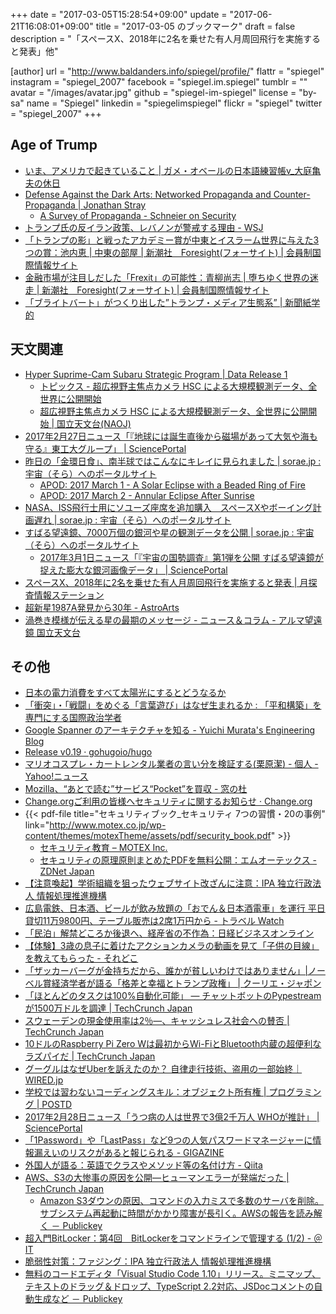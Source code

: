+++
date = "2017-03-05T15:28:54+09:00"
update = "2017-06-21T16:08:01+09:00"
title = "2017-03-05 のブックマーク"
draft = false
description = "「スペースX、2018年に2名を乗せた有人月周回飛行を実施すると発表」他"

[author]
  url = "http://www.baldanders.info/spiegel/profile/"
  flattr = "spiegel"
  instagram = "spiegel_2007"
  facebook = "spiegel.im.spiegel"
  tumblr = ""
  avatar = "/images/avatar.jpg"
  github = "spiegel-im-spiegel"
  license = "by-sa"
  name = "Spiegel"
  linkedin = "spiegelimspiegel"
  flickr = "spiegel"
  twitter = "spiegel_2007"
+++

## Age of Trump

- [いま、アメリカで起きていること | ガメ・オベールの日本語練習帳v_大庭亀夫の休日](https://gamayauber1001.wordpress.com/2017/02/27/trump/)
- [Defense Against the Dark Arts: Networked Propaganda and Counter-Propaganda | Jonathan Stray](http://jonathanstray.com/networked-propaganda-and-counter-propaganda)
    - [A Survey of Propaganda - Schneier on Security](https://www.schneier.com/blog/archives/2017/02/a_survey_of_pro.html)
- [トランプ氏の反イラン政策、レバノンが警戒する理由 - WSJ](http://jp.wsj.com/articles/SB10766636087242413531904582646252193905784)
- [「トランプの影」と戦ったアカデミー賞が中東とイスラーム世界に与えた3つの賞：池内恵 | 中東の部屋 | 新潮社　Foresight(フォーサイト) | 会員制国際情報サイト](http://www.fsight.jp/articles/-/42048)
- [金融市場が注目しだした「Frexit」の可能性：青柳尚志 | 堕ちゆく世界の迷走 | 新潮社　Foresight(フォーサイト) | 会員制国際情報サイト](http://www.fsight.jp/articles/-/42057)
- [「ブライトバート」がつくり出した”トランプ・メディア生態系” | 新聞紙学的](https://kaztaira.wordpress.com/2017/03/04/%e3%80%8c%e3%83%96%e3%83%a9%e3%82%a4%e3%83%88%e3%83%90%e3%83%bc%e3%83%88%e3%80%8d%e3%81%8c%e3%81%a4%e3%81%8f%e3%82%8a%e5%87%ba%e3%81%97%e3%81%9f%e3%83%88%e3%83%a9%e3%83%b3%e3%83%97%e3%83%bb%e3%83%a1/)

## 天文関連

- [Hyper Suprime-Cam Subaru Strategic Program | Data Release 1](https://hsc-release.mtk.nao.ac.jp/doc/)
    - [トピックス - 超広視野主焦点カメラ HSC による大規模観測データ、全世界に公開開始](http://subarutelescope.org/Topics/2017/02/27/j_index.html)
    - [超広視野主焦点カメラ HSC による大規模観測データ、全世界に公開開始 | 国立天文台(NAOJ)](http://www.nao.ac.jp/news/topics/2017/20170228-subaru.html)
- [2017年2月27日ニュース「『地球には誕生直後から磁場があって大気や海も守る』東工大グループ」 | SciencePortal](http://scienceportal.jst.go.jp/news/newsflash_review/newsflash/2017/02/20170227_01.html)
- [昨日の「金環日食」、南半球ではこんなにキレイに見られました | sorae.jp : 宇宙（そら）へのポータルサイト](http://sorae.jp/030201/2017_02_27_sun.html)
    - [APOD: 2017 March 1 - A Solar Eclipse with a Beaded Ring of Fire](https://apod.nasa.gov/apod/ap170301.html)
    - [APOD: 2017 March 2 - Annular Eclipse After Sunrise](https://apod.nasa.gov/apod/ap170302.html)
- [NASA、ISS飛行士用にソユーズ座席を追加購入　スペースXやボーイング計画遅れ | sorae.jp : 宇宙（そら）へのポータルサイト](http://sorae.jp/030201/2017_03_01_nasa.html)
- [すばる望遠鏡、7000万個の銀河や星の観測データを公開 | sorae.jp : 宇宙（そら）へのポータルサイト](http://sorae.jp/030201/2017_03_01_subaru.html)
    - [2017年3月1日ニュース「『宇宙の国勢調査』第1弾を公開 すばる望遠鏡が捉えた膨大な銀河画像データ」 | SciencePortal](http://scienceportal.jst.go.jp/news/newsflash_review/newsflash/2017/03/20170301_01.html)
- [スペースX、2018年に2名を乗せた有人月周回飛行を実施すると発表 | 月探査情報ステーション](http://moonstation.jp/blog/lunarexp/spacex-announced-manned-space-flight-to-the-moon-and-back-in-2018)
- [超新星1987A発見から30年 - AstroArts](http://www.astroarts.co.jp/article/hl/a/8983_sn1987a)
- [渦巻き模様が伝える星の最期のメッセージ - ニュース＆コラム - アルマ望遠鏡 国立天文台](http://alma.mtk.nao.ac.jp/j/news/info/2017/0303post_698.html)

## その他

- [日本の電力消費をすべて太陽光にするとどうなるか](http://thutmose.blog.jp/archives/69589222.html)
- [「衝突」・「戦闘」をめぐる「言葉遊び」はなぜ生まれるか : 「平和構築」を専門にする国際政治学者](http://shinodahideaki.blog.jp/archives/14255942.html)
- [Google Spanner のアーキテクチャを知る - Yuichi Murata's Engineering Blog](http://yuichi1004.hatenablog.com/entry/2017/02/26/162204)
- [Release v0.19 · gohugoio/hugo](https://github.com/gohugoio/hugo/releases/tag/v0.19)
- [マリオコスプレ・カートレンタル業者の言い分を検証する(栗原潔) - 個人 - Yahoo!ニュース](https://news.yahoo.co.jp/byline/kuriharakiyoshi/20170227-00068168/)
- [Mozilla、“あとで読む”サービス“Pocket”を買収 - 窓の杜](http://forest.watch.impress.co.jp/docs/news/1046685.html)
- [Change.orgご利用の皆様へセキュリティに関するお知らせ · Change.org](https://www.change.org/l/jp/cloudflare_security)
- {{< pdf-file title="セキュリティブック_セキュリティ 7つの習慣・20の事例" link="http://www.motex.co.jp/wp-content/themes/motexTheme/assets/pdf/security_book.pdf" >}}
    - [セキュリティ教育 – MOTEX Inc.](http://www.motex.co.jp/vision/enlightenment_activity/education_book/)
    - [セキュリティの原理原則まとめたPDFを無料公開：エムオーテックス - ZDNet Japan](https://japan.zdnet.com/article/35097210/)
- [【注意喚起】学術組織を狙ったウェブサイト改ざんに注意：IPA 独立行政法人 情報処理推進機構](http://www.ipa.go.jp/security/announce/academy_website.html)
- [広島電鉄、日本酒、ビールが飲み放題の「おでん＆日本酒電車」を運行 平日貸切11万9800円、テーブル販売は2席1万円から - トラベル Watch](http://travel.watch.impress.co.jp/docs/news/1046507.html)
- [「民泊」解禁どころか後退へ、経産省の不作為：日経ビジネスオンライン](http://business.nikkeibp.co.jp/atcl/report/16/022400113/022700002/?rt=nocnt)
- [【体験】3歳の息子に着けたアクションカメラの動画を見て「子供の目線」を教えてもらった - それどこ](http://srdk.rakuten.jp/entry/2017/02/28/110000)
- [「ザッカーバーグが金持ちだから、誰かが貧しいわけではありません」|ノーベル賞経済学者が語る「格差と幸福とトランプ政権」 | クーリエ・ジャポン](http://courrier.jp/translation/78231/)
- [「ほとんどのタスクは100%自動化可能」 ― チャットボットのPypestreamが1500万ドルを調達 | TechCrunch Japan](http://jp.techcrunch.com/2017/03/01/20170228pypestream-series-a/)
- [スウェーデンの現金使用率は2％―、キャッシュレス社会への賛否 | TechCrunch Japan](http://jp.techcrunch.com/2017/03/01/20170226cash-is-no-longer-king/)
- [10ドルのRaspberry Pi Zero Wは最初からWi-FiとBluetooth内蔵の超便利なラズパイだ | TechCrunch Japan](http://jp.techcrunch.com/2017/03/01/20170228the-10-raspberry-pi-zero-w-is-the-teeniest-little-wi-fi-enabled-computer-youve-ever-seen/)
- [グーグルはなぜUberを訴えたのか？ 自律走行技術、盗用の一部始終｜WIRED.jp](http://wired.jp/2017/02/28/uber-google/)
- [学校では習わないコーディングスキル：オブジェクト所有権 | プログラミング | POSTD](http://postd.cc/object-ownership/)
- [2017年2月28日ニュース「うつ病の人は世界で3億2千万人 WHOが推計」 | SciencePortal](http://scienceportal.jst.go.jp/news/newsflash_review/newsflash/2017/02/20170228_01.html)
- [「1Password」や「LastPass」など9つの人気パスワードマネージャーに情報漏えいのリスクがあると報じられる - GIGAZINE](http://gigazine.net/news/20170302-9-password-manager-leaking-secret/)
- [外国人が語る：英語でクラスやメソッド等の名付け方 - Qiita](http://qiita.com/gazayas/items/3d352d1b6ec9a225c6f6)
- [AWS、S3の大惨事の原因を公開―ヒューマンエラーが発端だった | TechCrunch Japan](http://jp.techcrunch.com/2017/03/03/20170302aws-cloudsplains-what-happend-to-s3-storage-on-monday/)
    - [Amazon S3ダウンの原因、コマンドの入力ミスで多数のサーバを削除。サブシステム再起動に時間がかかり障害が長引く。AWSの報告を読み解く － Publickey](http://www.publickey1.jp/blog/17/amazon_s3aws_1.html)
- [超入門BitLocker：第4回　BitLockerをコマンドラインで管理する (1/2) - ＠IT](http://www.atmarkit.co.jp/ait/articles/1703/03/news039.html)
- [脆弱性対策：ファジング：IPA 独立行政法人 情報処理推進機構](http://www.ipa.go.jp/security/vuln/fuzzing.html)
- [無料のコードエディタ「Visual Studio Code 1.10」リリース。ミニマップ、テキストのドラッグ＆ドロップ、TypeScript 2.2対応、JSDocコメントの自動生成など － Publickey](http://www.publickey1.jp/blog/17/visual_studio_code_110typescript_22jsdoc.html)
